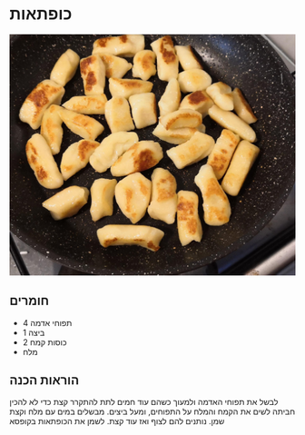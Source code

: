 # כופתאות

![כופתאות מטוגנות.jpg](/images%2F%D7%9B%D7%95%D7%A4%D7%AA%D7%90%D7%95%D7%AA%20%D7%9E%D7%98%D7%95%D7%92%D7%A0%D7%95%D7%AA.jpg)

## חומרים

- 4 תפוחי אדמה
- 1 ביצה
- 2 כוסות קמח
- מלח

## הוראות הכנה

לבשל את תפוחי האדמה ולמעוך כשהם עוד חמים
לתת להתקרר קצת כדי לא להכין חביתה
לשים את הקמח והמלח על התפוחים, ומעל ביצים.
מבשלים במים עם מלח וקצת שמן.
נותנים להם לצוף ואז עוד קצת.
לשמן את הכופתאות בקופסא
